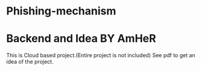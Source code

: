 # Phishing-mechanism

# Backend and Idea BY AmHeR

This is Cloud based project.(Entire project is not included)
See pdf to get an idea of the project.
